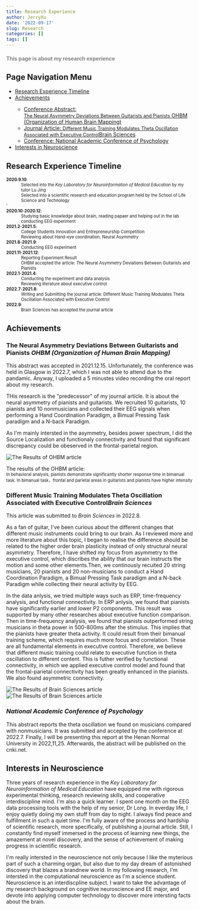 ```yaml
---
title: Research Experience
author: JerryXu
date: '2022-09-17'
slug: Research
categories: []
tags: []
---
```

<h1 style = "color : gray; font-size: 100%;">This page is about my research experience</h1>
<h2>Page Navigation Menu</h2>
    <ul>
        <li><a href="#Timeline">Research Experience Timeline</a></li>
        <li><a href="#Achievement">Achievements</a></li>       
        <ul>
            <li><a href="#Ach1">Conference Abstract:<br><span style="font-size:90%">The Neural Asymmetry Deviations Between Guitarists and Pianists</span> OHBM (Organization of Human Brain Mapping)</a></li>
            <li><a href="#Ach2">Journal Article: <span style="font-size:90%">Different Music Training Modulates Theta Oscillation Associated with Executive Control</span>Brain Sciences</a></li>
            <li><a href="#Ach3">Conference: National Academic Conference of Psychology</li>                      
        </ul>        
        <li><a href="#Interests">Interests in Neuroscience</a></li>
    </ul>
<h2 id="Timeline">Research Experience Timeline </h2>
<p>
    <dl style="font-size:80%">
    <dt><strong>2020.9.10</strong>:</dt>
    <dd>Selected into the <em> Key Laboratory for Neuroinformation of Medical Education </em> by my tutor <a heref="https://scholar.google.com/citations?user=OLWmCDYAAAAJ&hl=en&oi=sra"> Lu Jing </a> <br>
    Selected into a scientific research and education program held by the School of Life Science and Technology</dd>'
    <dt><strong>2020.10</strong>-<strong>2020.12</strong>:</dt>
    <dd>Studying basic knowledge about brain, reading papaer and helping out in the lab conducting EEG experiment</dd>
    <dt><strong>2021.2</strong>-<strong>2021.5</strong>:</dt>
    <dd>College Students Innovation and Entrepreneurship Competition<br>
        Reviewing about Hand-eye coordination, Neural Asymmetry
    </dd>
    <dt><strong>2021.8</strong>-<strong>2021.9</strong>:</dt>
    <dd>Conducting EEG experiment
    </dd>
    <dt><strong>2021.11</strong>-<strong>2021.12</strong>:</dt>
    <dd>Reporting Experiment Result<br>
        OHBM accepted the article: The Neural Asymmetry Deviations Between Guitarists and Pianists
    </dd>
    <dt><strong>2022.1</strong>-<strong>2021.4</strong>:</dt>
    <dd>Conducting the experiment and data analysis<br>
        Reviewing literature about executive control
    </dd> 
    <dt><strong>2022.7</strong>-<strong>2021.8</strong>:</dt>
    <dd>Writing and Submitting the journal article: Different Music Training Modulates Theta Oscillation Associated with Executive Control
    </dd> 
    <dt><strong>2022.9</strong>:</dt>  
    <dd>Brain Sciences has accepted the journal article<br>
    </dd>        
    </dl>
</p> 
<h2 id="Achievement">Achievements </h2>
<h3 id="Ach1">The Neural Asymmetry Deviations Between Guitarists and Pianists <em> OHBM (Organization of Human Brain Mapping)</em></h3>
<p>
This abstract was accepted in 2021.12.15. Unfortunately, the conference was held in Glasgow in 2022.7, which I was not able to attend due to the pandamic. Anyway, I uploaded a 5 minustes video recording the oral  report about my research.</p>
<p>
THis research is the "predecessor" of my journal article. It is about the neural asymmetry of pianists and guitarists. We recruited 10 guitarists, 10 pianists and 10 nonmusicians and collected their EEG signals when performing a Hand Coordination Paradigm, a Bimual Pressing Task paradigm and a N-back Paradigm. 
</p>
<p>
As I'm mainly intersted in the asymmetry, besides power spectrum, I did the Source Localization and functionaly connectivity and found that significant discrepancy could be obeserved in the frontal-parietal region.
</p>
<img src="/./about_files/OHBM.jpg" alt="The Results of OHBM article" title="The Results of the OHBM article"/>
<p>The results of the OHBM article: <br><span style="font-size:80%">In behavioral analysis, pianists demonstrate significantly shorter response time in bimanual task. In bimanual task，frontal and parietal areas in guitarists and pianists have higher intensity  </span>
</p>
</p>
<h3 id="Ach2">Different Music Training Modulates Theta Oscillation Associated with Executive Control<em>Brain Sciences</em></h3>
<p>
This article was submitted to <em>Brain Sciences</em> in 2022.8. 
</p>  
<p>
As a fan of guitar, I've been curious about the different changes that different music instruments could bring to our brain. As I reviewed more and more literature about this topic, I began to realise the difference should be related to the higher order brain plasticity instead of only structural neural asymmetry. Therefore, I have shifted my focus from asymmetry to the executive control, which discribes the ability that our brain instructs the motion and some other elements.Then, we continously recuited 20 string musicians, 20 pianists and 20 non-musicians to conduct a Hand Coordination Paradigm, a Bimual Pressing Task paradigm and a N-back Paradigm while collecting their neural activity by EEG.  
</p>
<p>
In the data anlysis, we tried multiple ways such as ERP, time-frequency analysis, and functional connectivity. In ERP anlysis, we found that pianists have significantly earlier and lower P2 components. This result was supported by many other researches about executive function comparison. Then in time-frequency analysis, we found that pianists outperformed string musicians in theta power in 500-800ms after the stimulus. This implies that the pianists have greater theta activity. It could result from their bimanual training scheme, which requires much more focus and correlation. These are all fundamental elements in executive control. Therefore, we believe that different music training could relate to executive function in theta oscillation to different content. This is futher verified by functional connectivity, in which we applied executive control model and found that the frontal-parietal connectivity has been greatly enhanced in the pianists. We also found asymmetric connectivity. 
</p>
<img src="/./about_files/B2.jpg" alt="The Results of Brain Sciences article" title="The Results of the Brain Sciences article"/>
<img src="/./about_files/B3.jpg" alt="The Results of Brain Sciences article" title="The Results of the Brain Sciences article"/>

<h3 id="Ach3"><em>National Academic Conference of Psychology</em></h3>
<p>
This abstract reports the theta oscillation we found on musicians compared with nonmusicians. It was submitted and accepted by the conference at 2022.7. Finally, I will be presenting this report at the Henan Normal University in 2022,11,25. Afterwards, the abstract will be published on the cnki.net.
</p>
<h2 id="Interests">Interests in Neuroscience </h2>
<p>
Three years of research experience in the <em>Key Laboratory for Neuroinformation of Medical Education</em> 
have equipped me with rigorous experimental thinking, research reviewing skills, and cooperative interdiscipline mind.
I'm also a quick learner. I spent one month on the EEG data processing tools with the help of my senior, Dr Long.
In everday life, I enjoy quietly doiing my own stuff from day to night. I always find peace and fulfillment in such a quiet time.
I'm fully aware of the process and hardship of scientific research, more specifically, of publishing a journal article. 
Still, I constantly find myself immersed in the process of learning new things, the amazement at novel discovery, and 
the sense of achievement of making progress in scientific research. 
</p>
<p>
I'm really intersted in the neuroscience not only because I like the myterious part of such a charming organ, but also due to my day dream of astonished discovery that blazes a brandnew world. In my following research, I'm intersted in the computational neuroscience as I'm a science student. Neuroscience is an interdiscpline subject. I want to take the advantage of my research background on cognitive neuroscience and EE major, and devote into applying computer technology to discover more intersting facts about the brain.
</p>
